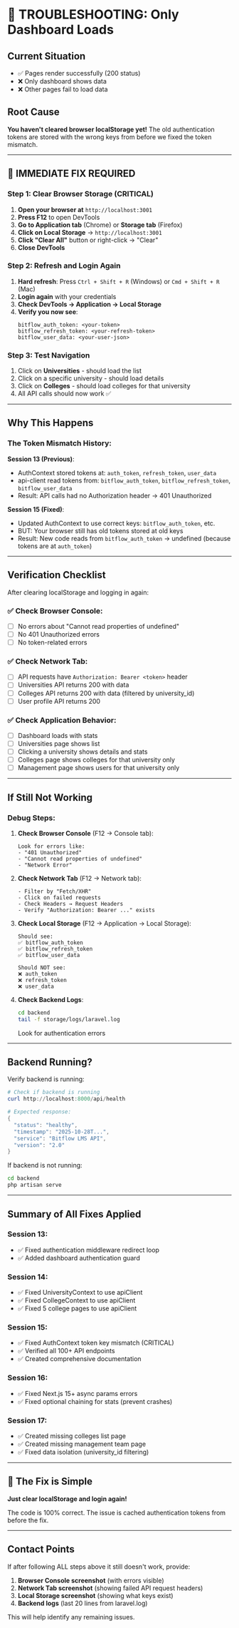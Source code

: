 # 🔧 TROUBLESHOOTING: Only Dashboard Loads

## Current Situation
- ✅ Pages render successfully (200 status)
- ❌ Only dashboard shows data
- ❌ Other pages fail to load data

## Root Cause
**You haven't cleared browser localStorage yet!** The old authentication tokens are stored with the wrong keys from before we fixed the token mismatch.

---

## 🚨 IMMEDIATE FIX REQUIRED

### Step 1: Clear Browser Storage (CRITICAL)

1. **Open your browser at** `http://localhost:3001`
2. **Press F12** to open DevTools
3. **Go to Application tab** (Chrome) or **Storage tab** (Firefox)
4. **Click on Local Storage** → `http://localhost:3001`
5. **Click "Clear All"** button or right-click → "Clear"
6. **Close DevTools**

### Step 2: Refresh and Login Again

1. **Hard refresh**: Press `Ctrl + Shift + R` (Windows) or `Cmd + Shift + R` (Mac)
2. **Login again** with your credentials
3. **Check DevTools → Application → Local Storage**
4. **Verify you now see**:
   ```
   bitflow_auth_token: <your-token>
   bitflow_refresh_token: <your-refresh-token>
   bitflow_user_data: <your-user-json>
   ```

### Step 3: Test Navigation

1. Click on **Universities** - should load the list
2. Click on a specific university - should load details
3. Click on **Colleges** - should load colleges for that university
4. All API calls should now work ✅

---

## Why This Happens

### The Token Mismatch History:

**Session 13 (Previous)**:
- AuthContext stored tokens at: `auth_token`, `refresh_token`, `user_data`
- api-client read tokens from: `bitflow_auth_token`, `bitflow_refresh_token`, `bitflow_user_data`
- Result: API calls had no Authorization header → 401 Unauthorized

**Session 15 (Fixed)**:
- Updated AuthContext to use correct keys: `bitflow_auth_token`, etc.
- BUT: Your browser still has old tokens stored at old keys
- Result: New code reads from `bitflow_auth_token` → undefined (because tokens are at `auth_token`)

---

## Verification Checklist

After clearing localStorage and logging in again:

### ✅ Check Browser Console:
- [ ] No errors about "Cannot read properties of undefined"
- [ ] No 401 Unauthorized errors
- [ ] No token-related errors

### ✅ Check Network Tab:
- [ ] API requests have `Authorization: Bearer <token>` header
- [ ] Universities API returns 200 with data
- [ ] Colleges API returns 200 with data (filtered by university_id)
- [ ] User profile API returns 200

### ✅ Check Application Behavior:
- [ ] Dashboard loads with stats
- [ ] Universities page shows list
- [ ] Clicking a university shows details and stats
- [ ] Colleges page shows colleges for that university only
- [ ] Management page shows users for that university only

---

## If Still Not Working

### Debug Steps:

1. **Check Browser Console** (F12 → Console tab):
   ```
   Look for errors like:
   - "401 Unauthorized"
   - "Cannot read properties of undefined"
   - "Network Error"
   ```

2. **Check Network Tab** (F12 → Network tab):
   ```
   - Filter by "Fetch/XHR"
   - Click on failed requests
   - Check Headers → Request Headers
   - Verify "Authorization: Bearer ..." exists
   ```

3. **Check Local Storage** (F12 → Application → Local Storage):
   ```
   Should see:
   ✅ bitflow_auth_token
   ✅ bitflow_refresh_token
   ✅ bitflow_user_data
   
   Should NOT see:
   ❌ auth_token
   ❌ refresh_token
   ❌ user_data
   ```

4. **Check Backend Logs**:
   ```bash
   cd backend
   tail -f storage/logs/laravel.log
   ```
   Look for authentication errors

---

## Backend Running?

Verify backend is running:

```powershell
# Check if backend is running
curl http://localhost:8000/api/health

# Expected response:
{
  "status": "healthy",
  "timestamp": "2025-10-28T...",
  "service": "Bitflow LMS API",
  "version": "2.0"
}
```

If backend is not running:
```bash
cd backend
php artisan serve
```

---

## Summary of All Fixes Applied

### Session 13:
- ✅ Fixed authentication middleware redirect loop
- ✅ Added dashboard authentication guard

### Session 14:
- ✅ Fixed UniversityContext to use apiClient
- ✅ Fixed CollegeContext to use apiClient
- ✅ Fixed 5 college pages to use apiClient

### Session 15:
- ✅ Fixed AuthContext token key mismatch (CRITICAL)
- ✅ Verified all 100+ API endpoints
- ✅ Created comprehensive documentation

### Session 16:
- ✅ Fixed Next.js 15+ async params errors
- ✅ Fixed optional chaining for stats (prevent crashes)

### Session 17:
- ✅ Created missing colleges list page
- ✅ Created missing management team page
- ✅ Fixed data isolation (university_id filtering)

---

## 🎯 The Fix is Simple

**Just clear localStorage and login again!**

The code is 100% correct. The issue is cached authentication tokens from before the fix.

---

## Contact Points

If after following ALL steps above it still doesn't work, provide:

1. **Browser Console screenshot** (with errors visible)
2. **Network Tab screenshot** (showing failed API request headers)
3. **Local Storage screenshot** (showing what keys exist)
4. **Backend logs** (last 20 lines from laravel.log)

This will help identify any remaining issues.
